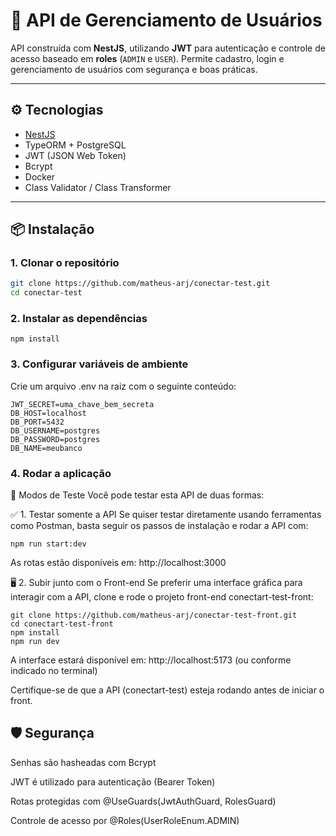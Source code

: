 # 🚀 API de Gerenciamento de Usuários

API construída com **NestJS**, utilizando **JWT** para autenticação e controle de acesso baseado em **roles** (`ADMIN` e `USER`). Permite cadastro, login e gerenciamento de usuários com segurança e boas práticas.

---

## ⚙️ Tecnologias

- [NestJS](https://nestjs.com/)
- TypeORM + PostgreSQL
- JWT (JSON Web Token)
- Bcrypt
- Docker
- Class Validator / Class Transformer

---

## 📦 Instalação

### 1. Clonar o repositório

```bash
git clone https://github.com/matheus-arj/conectar-test.git
cd conectar-test
```

### 2. Instalar as dependências
```
npm install
```

### 3. Configurar variáveis de ambiente
Crie um arquivo .env na raiz com o seguinte conteúdo:
```env
JWT_SECRET=uma_chave_bem_secreta
DB_HOST=localhost
DB_PORT=5432
DB_USERNAME=postgres
DB_PASSWORD=postgres
DB_NAME=meubanco
```

### 4. Rodar a aplicação
🧰 Modos de Teste
Você pode testar esta API de duas formas:

✅ 1. Testar somente a API
Se quiser testar diretamente usando ferramentas como Postman, basta seguir os passos de instalação e rodar a API com:
```
npm run start:dev
```
As rotas estão disponíveis em:
http://localhost:3000

🖥️ 2. Subir junto com o Front-end
Se preferir uma interface gráfica para interagir com a API, clone e rode o projeto front-end conectart-test-front:
```
git clone https://github.com/matheus-arj/conectar-test-front.git
cd conectart-test-front
npm install
npm run dev
```

A interface estará disponível em:
http://localhost:5173 (ou conforme indicado no terminal)

Certifique-se de que a API (conectart-test) esteja rodando antes de iniciar o front.

## 🛡️ Segurança
Senhas são hasheadas com Bcrypt

JWT é utilizado para autenticação (Bearer Token)

Rotas protegidas com @UseGuards(JwtAuthGuard, RolesGuard)

Controle de acesso por @Roles(UserRoleEnum.ADMIN)
